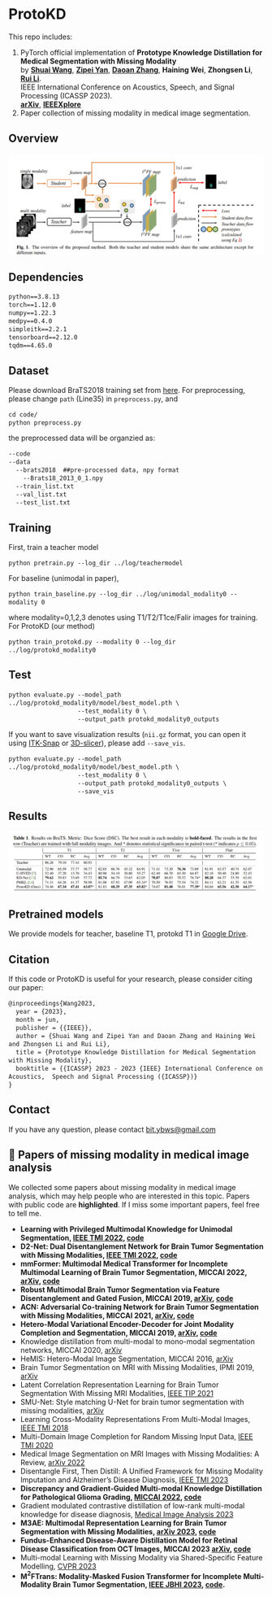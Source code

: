 # ProtoKD
This repo includes:  
1. PyTorch official implementation of __Prototype Knowledge Distillation for Medical Segmentation with Missing Modality__  
by __[Shuai Wang](https://scholar.google.com/citations?user=UbGMEyQAAAAJ&hl=en)__, [__Zipei Yan__](https://scholar.google.com/citations?user=JZvRMrcAAAAJ&hl=en&oi=ao), [__Daoan Zhang__](https://dwan.ch/), __Haining Wei__, __Zhongsen Li__, [__Rui Li__](https://scholar.google.com/citations?user=zTByNnsAAAAJ&hl=en&oi=ao).  
IEEE International Conference on Acoustics, Speech, and Signal Processing (ICASSP 2023).  
[__arXiv__](https://arxiv.org/abs/2303.09830), [__IEEEXplore__](https://ieeexplore.ieee.org/abstract/document/10095014)  
2. Paper collection of missing modality in medical image segmentation.

## Overview
![Methods](/figures/framework.png)

## Dependencies
```
python==3.8.13
torch==1.12.0
numpy==1.22.3
medpy==0.4.0
simpleitk==2.2.1
tensorboard==2.12.0
tqdm==4.65.0
```
## Dataset
Please download BraTS2018 training set from [here](https://www.med.upenn.edu/sbia/brats2018.html).
For preprocessing, please change `path` (Line35) in `preprocess.py`, and
```
cd code/
python preprocess.py
```
the preprocessed data will be organzied as:
```
--code
--data
  --brats2018  ##pre-processed data, npy format
    --Brats18_2013_0_1.npy
  --train_list.txt
  --val_list.txt
  --test_list.txt
```
## Training
First, train a teacher model
```
python pretrain.py --log_dir ../log/teachermodel
```
For baseline (unimodal in paper),
```
python train_baseline.py --log_dir ../log/unimodal_modality0 --modality 0
```
where modality=0,1,2,3 denotes using T1/T2/T1ce/Falir images for training.  
For ProtoKD (our method)
```
python train_protokd.py --modality 0 --log_dir ../log/protokd_modality0
```
## Test
```
python evaluate.py --model_path ../log/protokd_modality0/model/best_model.pth \
                   --test_modality 0 \
                   --output_path protokd_modality0_outputs
```
If you want to save visualization results (`nii.gz` format, you can open it using [ITK-Snap](http://www.itksnap.org/pmwiki/pmwiki.php) or [3D-slicer](https://www.slicer.org/)), please add `--save_vis`.
```
python evaluate.py --model_path ../log/protokd_modality0/model/best_model.pth \
                   --test_modality 0 \
                   --output_path protokd_modality0_outputs \
                   --save_vis
```
## Results
![results](/figures/results.png)

## Pretrained models
We provide models for teacher, baseline T1, protokd T1 in [Google Drive](https://drive.google.com/drive/folders/1DhCBMn5Z002TzsfRwFzu_pvXjYc4BoCn?usp=sharing).

## Citation
If this code or ProtoKD is useful for your research, please consider citing our paper:
```
@inproceedings{Wang2023,
  year = {2023},
  month = jun,
  publisher = {{IEEE}},
  author = {Shuai Wang and Zipei Yan and Daoan Zhang and Haining Wei and Zhongsen Li and Rui Li},
  title = {Prototype Knowledge Distillation for Medical Segmentation with Missing Modality},
  booktitle = {{ICASSP} 2023 - 2023 {IEEE} International Conference on Acoustics,  Speech and Signal Processing ({ICASSP})}
}
```

## Contact
If you have any question, please contact bit.ybws@gmail.com
## 📜 Papers of missing modality in medical image analysis
We collected some papers about missing modality in medical image analysis, which may help people who are interested in this topic. Papers with public code are __highlighted__. If I miss some important papers, feel free to tell me.
* __Learning with Privileged Multimodal Knowledge for Unimodal Segmentation, [IEEE TMI 2022](https://ieeexplore.ieee.org/document/9567675), [code](https://github.com/cchen-cc/PMKL)__  
* __D2-Net: Dual Disentanglement Network for Brain Tumor Segmentation with Missing Modalities, [IEEE TMI 2022](https://ieeexplore.ieee.org/document/9567675), [code](https://github.com/CityU-AIM-Group/D2Net)__ 
* __mmFormer: Multimodal Medical Transformer for Incomplete Multimodal Learning of Brain Tumor Segmentation, MICCAI 2022, [arXiv](https://arxiv.org/abs/2206.02425), [code](https://github.com/YaoZhang93/mmFormer)__
* __Robust Multimodal Brain Tumor Segmentation via Feature Disentanglement and Gated Fusion, MICCAI 2019, [arXiv](https://arxiv.org/abs/2002.09708), [code](https://github.com/cchen-cc/Robust-Mseg)__  
* __ACN: Adversarial Co-training Network for Brain Tumor Segmentation with Missing Modalities, MICCAI 2021, [arXiv](https://arxiv.org/abs/2106.14591), [code](https://github.com/Wangyixinxin/ACN)__  
* __Hetero-Modal Variational Encoder-Decoder for Joint Modality Completion and Segmentation, MICCAI 2019, [arXiv](https://arxiv.org/abs/1907.11150), [code](https://github.com/ReubenDo/U-HVED)__  
* Knowledge distillation from multi-modal to mono-modal segmentation networks, MICCAI 2020, [arXiv](https://arxiv.org/abs/2106.09564)  
* HeMIS: Hetero-Modal Image Segmentation, MICCAI 2016, [arXiv](https://arxiv.org/abs/1607.05194)  
* Brain Tumor Segmentation on MRI with Missing Modalities, IPMI 2019, [arXiv](https://arxiv.org/abs/1904.07290)  
* Latent Correlation Representation Learning for Brain Tumor Segmentation With Missing MRI Modalities, [IEEE TIP 2021](https://ieeexplore.ieee.org/document/9399263)  
* SMU-Net: Style matching U-Net for brain tumor segmentation with missing modalities, [arXiv](https://arxiv.org/abs/2204.02961)  
* Learning Cross-Modality Representations From Multi-Modal Images, [IEEE TMI 2018](https://ieeexplore.ieee.org/document/8456579)  
* Multi-Domain Image Completion for Random Missing Input Data, [IEEE TMI 2020](https://ieeexplore.ieee.org/abstract/document/9302720)
* Medical Image Segmentation on MRI Images with Missing Modalities: A Review, [arXiv 2022](https://arxiv.org/abs/2203.06217)
* Disentangle First, Then Distill: A Unified Framework for Missing Modality Imputation and Alzheimer’s Disease Diagnosis, [IEEE TMI 2023](https://ieeexplore.ieee.org/abstract/document/10184044)
* __Discrepancy and Gradient-Guided Multi-modal Knowledge Distillation for Pathological Glioma Grading, [MICCAI 2022](https://link.springer.com/chapter/10.1007/978-3-031-16443-9_61), [code](https://github.com/CityU-AIM-Group/MultiModal-learning)__
* Gradient modulated contrastive distillation of low-rank multi-modal knowledge for disease diagnosis, [Medical Image Analysis 2023](https://www.sciencedirect.com/science/article/abs/pii/S1361841523001342)
* __M3AE: Multimodal Representation Learning for Brain Tumor Segmentation with Missing Modalities, [arXiv 2023](https://arxiv.org/abs/2303.05302), [code](https://github.com/ccarliu/m3ae)__
* __Fundus-Enhanced Disease-Aware Distillation Model for Retinal Disease Classification from OCT Images, MICCAI 2023 [arXiv](https://arxiv.org/abs/2308.00291), [code](https://github.com/xmed-lab/FDDM)__
* Multi-modal Learning with Missing Modality via Shared-Specific Feature Modelling, [CVPR 2023](https://openaccess.thecvf.com/content/CVPR2023/papers/Wang_Multi-Modal_Learning_With_Missing_Modality_via_Shared-Specific_Feature_Modelling_CVPR_2023_paper.pdf)
* __M$`^2`$FTrans: Modality-Masked Fusion Transformer for Incomplete Multi-Modality Brain Tumor Segmentation, [IEEE JBHI 2023](https://ieeexplore.ieee.org/document/10288381), [code](https://github.com/Jun-Jie-Shi/M2FTrans).__
